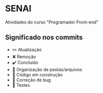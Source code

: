 # SENAI
Atividades do curso "Programador Front-end"

## Significado nos commits

- :pencil2: Atualização
- :x: Remoção
- :heavy_check_mark: Concluído
- :open_file_folder: Organização de pastas/arquivos
- :construction: Código em construção
- :bug: Correção de bug
- :test_tube: Testes



